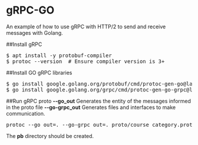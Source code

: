 # gRPC-GO

An example of how to use gRPC with HTTP/2 to send and receive messages with Golang.

##Install gRPC
<pre>
$ apt install -y protobuf-compiler
$ protoc --version  # Ensure compiler version is 3+
</pre>

##Install GO gRPC libraries
<pre>
$ go install google.golang.org/protobuf/cmd/protoc-gen-go@latest
$ go install google.golang.org/grpc/cmd/protoc-gen-go-grpc@latest
</pre>

##Run gRPC proto
**--go_out** Generates the entity of the messages informed in the proto file
**--go-grpc_out** Generates files and interfaces to make communication.
<pre>
protoc --go_out=. --go-grpc_out=. proto/course_category.proto
</pre>
The **pb** directory should be created.
